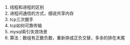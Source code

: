 1. 线程和进程的区别
2. 进程间通信的方式，细说共享内存
3. tcp三次握手
4. tcp如何可靠传输
5. mysql索引失效场景
6. 算法：数组有正数负数，重新排成正负交替，多余的排在末尾